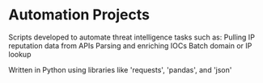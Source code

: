 # Automation Projects

Scripts developed to automate threat intelligence tasks such as:
  Pulling IP reputation data from APIs
  Parsing and enriching IOCs
  Batch domain or IP lookup

Written in Python using libraries like 'requests', 'pandas', and 'json'
